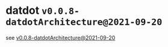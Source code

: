 # datdot `v0.0.8-datdotArchitecture@2021-09-20`

see [v0.0.8-datdotArchitecture@2021-09-20](./v0.0.8-datdotArchitecture@2021-09-20)
